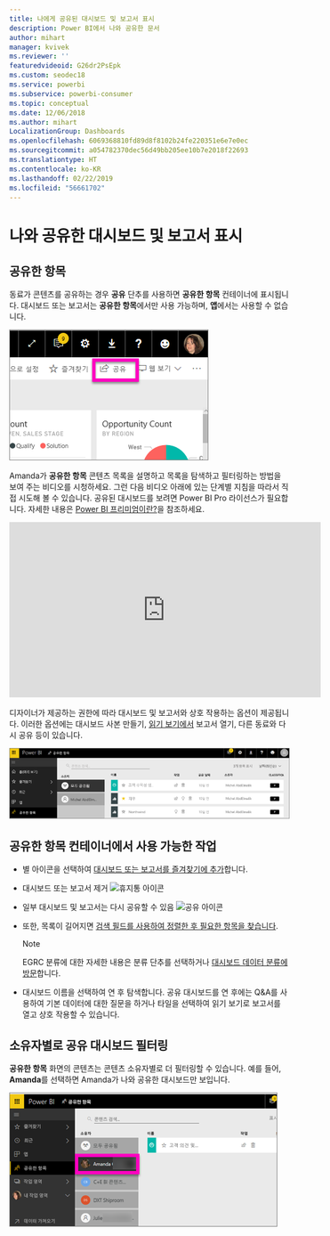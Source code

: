 ```yaml
---
title: 나에게 공유된 대시보드 및 보고서 표시
description: Power BI에서 나와 공유한 문서
author: mihart
manager: kvivek
ms.reviewer: ''
featuredvideoid: G26dr2PsEpk
ms.custom: seodec18
ms.service: powerbi
ms.subservice: powerbi-consumer
ms.topic: conceptual
ms.date: 12/06/2018
ms.author: mihart
LocalizationGroup: Dashboards
ms.openlocfilehash: 6069368810fd89d8f8102b24fe220351e6e7e0ec
ms.sourcegitcommit: a054782370dec56d49bb205ee10b7e2018f22693
ms.translationtype: HT
ms.contentlocale: ko-KR
ms.lasthandoff: 02/22/2019
ms.locfileid: "56661702"
---
```

# <a name="display-the-dashboards-and-reports-that-have-been-shared-with-me"></a>나와 공유한 대시보드 및 보고서 표시
## <a name="shared-with-me"></a>공유한 항목

동료가 콘텐츠를 공유하는 경우 **공유** 단추를 사용하면 **공유한 항목** 컨테이너에 표시됩니다. 대시보드 또는 보고서는 **공유한 항목**에서만 사용 가능하며, **앱**에서는 사용할 수 없습니다.

![공유 아이콘](./media/end-user-shared-with-me/power-bi-share-dash.png)

Amanda가 **공유한 항목** 콘텐츠 목록을 설명하고 목록을 탐색하고 필터링하는 방법을 보여 주는 비디오를 시청하세요. 그런 다음 비디오 아래에 있는 단계별 지침을 따라서 직접 시도해 볼 수 있습니다. 공유된 대시보드를 보려면 Power BI Pro 라이선스가 필요합니다. 자세한 내용은 [Power BI 프리미엄이란?](../service-premium.md)을 참조하세요.

<iframe width="560" height="315" src="https://www.youtube.com/embed/G26dr2PsEpk" frameborder="0" allowfullscreen></iframe>

디자이너가 제공하는 권한에 따라 대시보드 및 보고서와 상호 작용하는 옵션이 제공됩니다. 이러한 옵션에는 대시보드 사본 만들기, [읽기 보기에서](end-user-reading-view.md) 보고서 열기, 다른 동료와 다시 공유 등이 있습니다.

![공유한 항목 컨테이너](./media/end-user-shared-with-me/power-bi-container.png)

## <a name="actions-available-from-the-shared-with-me-container"></a>**공유한 항목** 컨테이너에서 사용 가능한 작업
* 별 아이콘을 선택하여 [대시보드 또는 보고서를 즐겨찾기에 추가](end-user-favorite.md)합니다.
* 대시보드 또는 보고서 제거  ![휴지통 아이콘](./media/end-user-shared-with-me/power-bi-delete-icon.png)
* 일부 대시보드 및 보고서는 다시 공유할 수 있음  ![공유 아이콘](./media/end-user-shared-with-me/power-bi-share-icon-new.png)
* 또한, 목록이 길어지면 [검색 필드를 사용하여 정렬한 후 필요한 항목을 찾습니다](end-user-search-sort.md).
  
  > [!NOTE]
  > EGRC 분류에 대한 자세한 내용은 분류 단추를 선택하거나 [대시보드 데이터 분류에 방문](../service-data-classification.md)합니다.
  > 
  > 
* 대시보드 이름을 선택하여 연 후 탐색합니다. 공유 대시보드를 연 후에는 Q&A를 사용하여 기본 데이터에 대한 질문을 하거나 타일을 선택하여 읽기 보기로 보고서를 열고 상호 작용할 수 있습니다.

## <a name="filter-shared-dashboards-by-owner"></a>소유자별로 공유 대시보드 필터링
**공유한 항목** 화면의 콘텐츠는 콘텐츠 소유자별로 더 필터링할 수 있습니다. 예를 들어, **Amanda**를 선택하면 Amanda가 나와 공유한 대시보드만 보입니다.

![소유자에 의해 필터링된 대시보드](./media/end-user-shared-with-me/power-bi-owner-new.png)